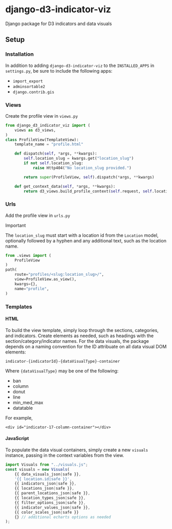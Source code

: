 # django-d3-indicator-viz
Django package for D3 indicators and data visuals

## Setup

### Installation
In addition to adding ```django-d3-indicator-viz``` to the ```INSTALLED_APPS``` in ```settings.py```, be sure to include the following apps:
- ```import_export```
- ```adminsortable2```
- ```django.contrib.gis```

### Views
Create the profile view in  ```views.py```

```python
from django_d3_indicator_viz import (
    views as d3_views,
)
class ProfileView(TemplateView):
    template_name = "profile.html"

    def dispatch(self, *args, **kwargs):
        self.location_slug = kwargs.get("location_slug")
        if not self.location_slug:
            raise Http404("No location_slug provided.")

        return super(ProfileView, self).dispatch(*args, **kwargs)

    def get_context_data(self, *args, **kwargs):
        return d3_views.build_profile_context(self.request, self.location_slug)
```

### Urls
Add the profile view in ```urls.py```
> [!IMPORTANT]
> The ```location_slug``` must start with a location id from the ```Location``` model, optionally followed by a hyphen and any additional text, such as the location name.

```python
from .views import (
    ProfileView
)
path(
    route="profiles/<slug:location_slug>/",
    view=ProfileView.as_view(),
    kwargs={},
    name="profile",
)
```

### Templates

#### HTML
To build the view template, simply loop through the sections, categories, and indicators. Create elements as needed, such as headings with the section/category/indicator names. For the data visuals, the package depends on a naming convention for the ID attribuate on all data visual DOM elements:

```indicator-{indicatorId}-{dataVisualType}-container```

Where ```{dataVisualType}``` may be one of the following:
- ban
- column
- donut
- line
- min_med_max
- datatable

For example,

```<div id="indicator-17-column-container"></div>```

#### JavaScript
To populate the data visual containers, simply create a new ```visuals``` instance, passing in the context variables from the view.
```javascript
import Visuals from "../visuals.js";
const visuals = new Visuals(
    {{ data_visuals_json|safe }},
    '{{ location.id|safe }}',
    {{ indicators_json|safe }},
    {{ locations_json|safe }},
    {{ parent_locations_json|safe }},
    {{ location_types_json|safe }},
    {{ filter_options_json|safe }},
    {{ indicator_values_json|safe }},
    {{ color_scales_json|safe }}
    {} // additional echarts options as needed
);
```

